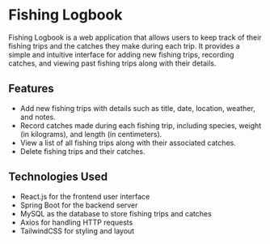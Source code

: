 # Fishing Logbook

Fishing Logbook is a web application that allows users to keep track of their fishing trips and the catches they make during each trip. It provides a simple and intuitive interface for adding new fishing trips, recording catches, and viewing past fishing trips along with their details.

## Features

- Add new fishing trips with details such as title, date, location, weather, and notes.
- Record catches made during each fishing trip, including species, weight (in kilograms), and length (in centimeters).
- View a list of all fishing trips along with their associated catches.
- Delete fishing trips and their catches.

## Technologies Used

- React.js for the frontend user interface
- Spring Boot for the backend server
- MySQL as the database to store fishing trips and catches
- Axios for handling HTTP requests
- TailwindCSS for styling and layout



   
